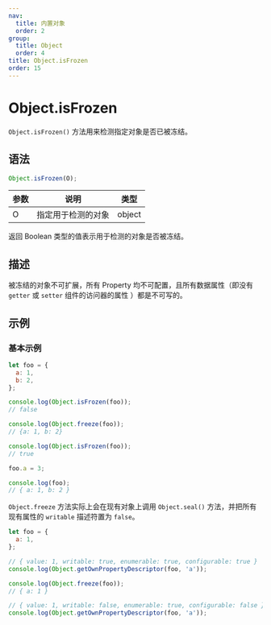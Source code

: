 ```yaml
---
nav:
  title: 内置对象
  order: 2
group:
  title: Object
  order: 4
title: Object.isFrozen
order: 15
---
```


# Object.isFrozen

`Object.isFrozen()` 方法用来检测指定对象是否已被冻结。

## 语法

```js
Object.isFrozen(O);
```

| 参数 | 说明               | 类型   |
| ---- | ------------------ | ------ |
| O    | 指定用于检测的对象 | object |

返回 Boolean 类型的值表示用于检测的对象是否被冻结。

## 描述

被冻结的对象不可扩展，所有 Property 均不可配置，且所有数据属性（即没有 `getter` 或 `setter` 组件的访问器的属性 ）都是不可写的。

## 示例

### 基本示例

```js
let foo = {
  a: 1,
  b: 2,
};

console.log(Object.isFrozen(foo));
// false

console.log(Object.freeze(foo));
// {a: 1, b: 2}

console.log(Object.isFrozen(foo));
// true

foo.a = 3;

console.log(foo);
// { a: 1, b: 2 }
```

`Object.freeze` 方法实际上会在现有对象上调用 `Object.seal()` 方法，并把所有现有属性的 `writable` 描述符置为 `false`。

```js
let foo = {
  a: 1,
};

// { value: 1, writable: true, enumerable: true, configurable: true }
console.log(Object.getOwnPropertyDescriptor(foo, 'a'));

console.log(Object.freeze(foo));
// { a: 1 }

// { value: 1, writable: false, enumerable: true, configurable: false }
console.log(Object.getOwnPropertyDescriptor(foo, 'a'));
```
